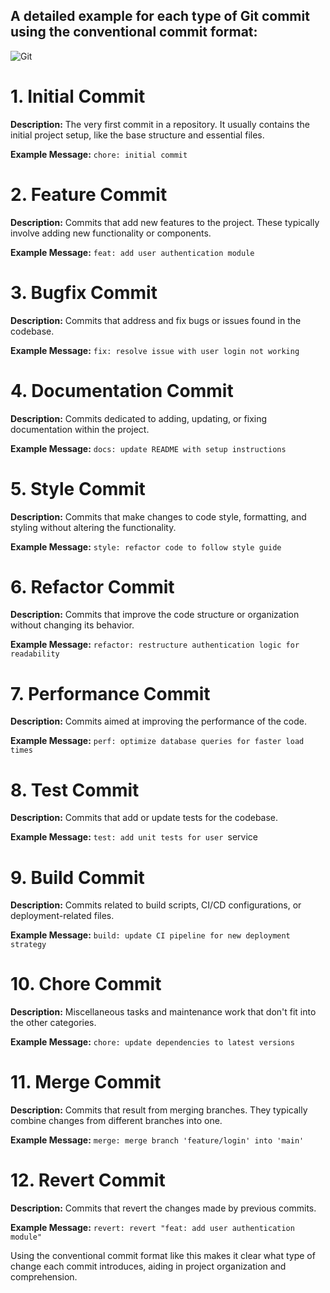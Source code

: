 ## A detailed example for each type of Git commit using the conventional commit format:

![Git](https://media.dev.to/cdn-cgi/image/width=1000,height=420,fit=cover,gravity=auto,format=auto/https%3A%2F%2Fdev-to-uploads.s3.amazonaws.com%2Fi%2Fnsbbm80zgqqypxyqtx1d.png)

# 1. **Initial Commit**

**Description:** The very first commit in a repository. It usually contains the initial project setup, like the base structure and essential files.

**Example Message:** `chore: initial commit`


# 2. **Feature Commit**

**Description:** Commits that add new features to the project. These typically involve adding new functionality or components.

**Example Message:** `feat: add user authentication module`


# 3. **Bugfix Commit**

**Description:** Commits that address and fix bugs or issues found in the codebase.

**Example Message:** `fix: resolve issue with user login not working`


# 4. **Documentation Commit**

**Description:** Commits dedicated to adding, updating, or fixing documentation within the project.

**Example Message:** `docs: update README with setup instructions`


# 5. **Style Commit**

**Description:** Commits that make changes to code style, formatting, and styling without altering the functionality.

**Example Message:** `style: refactor code to follow style guide`


# 6. **Refactor Commit**

**Description:** Commits that improve the code structure or organization without changing its behavior.

**Example Message:** `refactor: restructure authentication logic for readability`


# 7. **Performance Commit**

**Description:** Commits aimed at improving the performance of the code.

**Example Message:** `perf: optimize database queries for faster load times`

# 8. **Test Commit**

**Description:** Commits that add or update tests for the codebase.

**Example Message:** `test: add unit tests for user `service


# 9. **Build Commit**

**Description:** Commits related to build scripts, CI/CD configurations, or deployment-related files.

**Example Message:** `build: update CI pipeline for new deployment strategy`


# 10. **Chore Commit**

**Description:** Miscellaneous tasks and maintenance work that don't fit into the other categories.

**Example Message:** `chore: update dependencies to latest versions`


# 11. **Merge Commit**

**Description:** Commits that result from merging branches. They typically combine changes from different branches into one.

**Example Message:** `merge: merge branch 'feature/login' into 'main'`


# 12. **Revert Commit**

**Description:** Commits that revert the changes made by previous commits.

**Example Message:** `revert: revert "feat: add user authentication module"`



Using the conventional commit format like this makes it clear what type of change each commit introduces, aiding in project organization and comprehension.